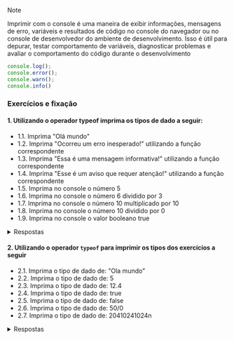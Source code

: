 > [!NOTE]
>Imprimir com o console é uma maneira de exibir informações, mensagens de erro, variáveis e resultados de código no console do navegador ou
>no console de desenvolvedor do ambiente de desenvolvimento. Isso é útil para depurar, testar comportamento de variáveis, diagnosticar problemas e avaliar o comportamento do código durante o desenvolvimento

```javascript
console.log();
console.error();
console.warn();
console.info()
```
### Exercícios e fixação

#### 1. Utilizando o operador typeof imprima os tipos de dado a seguir:
* 1.1\. Imprima "Olá mundo"
* 1.2\. Imprima "Ocorreu um erro inesperado!" utilizando a função correspondente
* 1.3\. Imprima "Essa é uma mensagem informativa!" utilizando a função correspondente
* 1.4\. Imprima "Esse é um aviso que requer atenção!" utilizando a função correspondente
* 1.5\. Imprima no console o número 5
* 1.6\. Imprima no console o número 6 dividido por 3
* 1.7\. Imprima no console o número 10 multiplicado por 10
* 1.8\. Imprima no console o número 10 dividido por 0
* 1.9\. Imprima no console o valor booleano true

<details>
<summary>Respostas</summary>

```javascript
    console.log("Olá mundo!");
    //Output: Olá mundo!

    console.error("Ocorreu um erro inesperado!");
    //Output: Ocorreu um erro inesperado!
    
    console.error("Essa é uma mensagem informativa!");
    //Output: Essa é uma mensagem informativa!

    console.error("Esse é um aviso que requer atenção!");
    //Output: Esse é um aviso que requer atenção!

    console.log(5);
    //Output: 5

    console.log(6/3);
    //Output: 2

    console.log(10*10);
    //Output: 100

    console.log(10/0);
    //Output: Infinity

    console.log(true);
    //Output: true
```
</details>

#### 2. Utilizando o operador `typeof` para imprimir os tipos dos exercícios a seguir
* 2.1\. Imprima o tipo de dado de: "Ola mundo"
* 2.2\. Imprima o tipo de dado de: 5
* 2.3\. Imprima o tipo de dado de: 12.4
* 2.4\. Imprima o tipo de dado de: true
* 2.5\. Imprima o tipo de dado de: false
* 2.6\. Imprima o tipo de dado de: 50/0
* 2.7\. Imprima o tipo de dado de: 20410241024n
<details>
<summary>Respostas</summary>

```javascript

console.log(typeof "Olá mundo");

console.log(typeof 5);

console.log(typeof 12.4)

console.log(typeof true)

console.log(typeof false)

console.log(typeof 50/0)

console.log(typeof 120410241024n)

```
</details>



